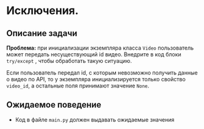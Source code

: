 # Исключения.

## Описание задачи

__Проблема:__ при инициализации экземпляра класса `Video` пользователь может передать несуществующий id видео. Внедрите в код блоки `try/except` , чтобы обработать такую ситуацию.

Если пользователь передал id, с которым невозможно получить данные о видео по API, 
то у экземпляра инициализируется только свойство `video_id`, а остальные поля принимают значение `None`.

## Ожидаемое поведение
- Код в файле `main.py` должен выдавать ожидаемые значения
